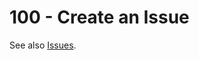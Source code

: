 # 100 - Create an Issue

See also [Issues](https://app.devrev.ai/agility-game/works?quickAccessId=don%3Acore%3Advrv-eu-1%3Adevo%2F3H0ADarH00%3Avista%2F6&dod=%5B%7B%22doi%22%3A%22create-work%22%2C%22dot%22%3A%22create-work%22%2C%22swcv%22%3Atrue%7D%5D&stage=triage%2Cbacklog%2Cprioritized%2Cin_development%2Cin_review%2Cin_testing%2Cin_deployment&type=issue).
